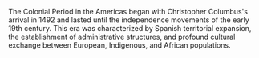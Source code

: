 The Colonial Period in the Americas began with Christopher Columbus's arrival in 1492 and lasted until the independence movements of the early 19th century. This era was characterized by Spanish territorial expansion, the establishment of administrative structures, and profound cultural exchange between European, Indigenous, and African populations.
